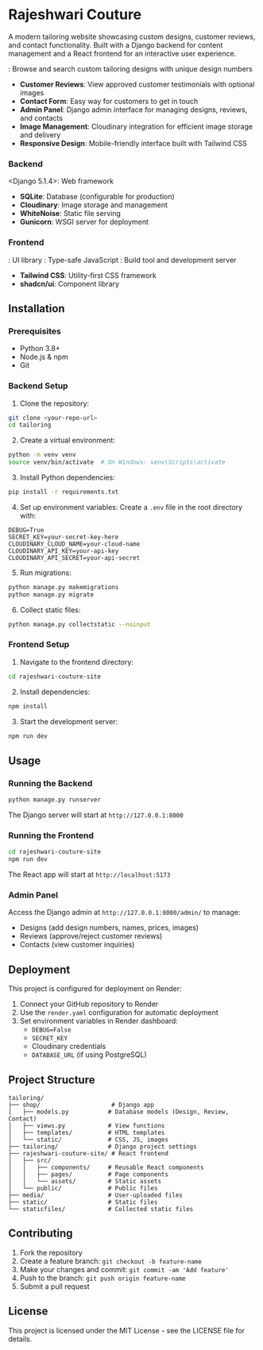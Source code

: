 # Rajeshwari Couture

A modern tailoring website showcasing custom designs, customer reviews, and contact functionality. Built with a Django backend for content management and a React frontend for an interactive user experience.

<Features>

  <Design Gallery>: Browse and search custom tailoring designs with unique design numbers
- **Customer Reviews**: View approved customer testimonials with optional images
- **Contact Form**: Easy way for customers to get in touch
- **Admin Panel**: Django admin interface for managing designs, reviews, and contacts
- **Image Management**: Cloudinary integration for efficient image storage and delivery
- **Responsive Design**: Mobile-friendly interface built with Tailwind CSS

<Tech Stack> 

### Backend
  <Django 5.1.4>: Web framework
- **SQLite**: Database (configurable for production)
- **Cloudinary**: Image storage and management
- **WhiteNoise**: Static file serving
- **Gunicorn**: WSGI server for deployment

### Frontend
  <React>: UI library
  <TypeScript>: Type-safe JavaScript
  <Vite>: Build tool and development server
- **Tailwind CSS**: Utility-first CSS framework
- **shadcn/ui**: Component library

## Installation

### Prerequisites
- Python 3.8+
- Node.js & npm
- Git

### Backend Setup

1. Clone the repository:
```bash
git clone <your-repo-url>
cd tailoring
```

2. Create a virtual environment:
```bash
python -m venv venv
source venv/bin/activate  # On Windows: venv\Scripts\activate
```

3. Install Python dependencies:
```bash
pip install -r requirements.txt
```

4. Set up environment variables:
Create a `.env` file in the root directory with:
```
DEBUG=True
SECRET_KEY=your-secret-key-here
CLOUDINARY_CLOUD_NAME=your-cloud-name
CLOUDINARY_API_KEY=your-api-key
CLOUDINARY_API_SECRET=your-api-secret
```

5. Run migrations:
```bash
python manage.py makemigrations
python manage.py migrate
```

6. Collect static files:
```bash
python manage.py collectstatic --noinput
```

### Frontend Setup

1. Navigate to the frontend directory:
```bash
cd rajeshwari-couture-site
```

2. Install dependencies:
```bash
npm install
```

3. Start the development server:
```bash
npm run dev
```

## Usage

### Running the Backend
```bash
python manage.py runserver
```
The Django server will start at `http://127.0.0.1:8000`

### Running the Frontend
```bash
cd rajeshwari-couture-site
npm run dev
```
The React app will start at `http://localhost:5173`

### Admin Panel
Access the Django admin at `http://127.0.0.1:8000/admin/` to manage:
- Designs (add design numbers, names, prices, images)
- Reviews (approve/reject customer reviews)
- Contacts (view customer inquiries)

## Deployment

This project is configured for deployment on Render:

1. Connect your GitHub repository to Render
2. Use the `render.yaml` configuration for automatic deployment
3. Set environment variables in Render dashboard:
   - `DEBUG=False`
   - `SECRET_KEY`
   - Cloudinary credentials
   - `DATABASE_URL` (if using PostgreSQL)

## Project Structure

```
tailoring/
├── shop/                    # Django app
│   ├── models.py           # Database models (Design, Review, Contact)
│   ├── views.py            # View functions
│   ├── templates/          # HTML templates
│   └── static/             # CSS, JS, images
├── tailoring/              # Django project settings
├── rajeshwari-couture-site/ # React frontend
│   ├── src/
│   │   ├── components/     # Reusable React components
│   │   ├── pages/          # Page components
│   │   └── assets/         # Static assets
│   └── public/             # Public files
├── media/                  # User-uploaded files
├── static/                 # Static files
└── staticfiles/            # Collected static files
```

## Contributing

1. Fork the repository
2. Create a feature branch: `git checkout -b feature-name`
3. Make your changes and commit: `git commit -am 'Add feature'`
4. Push to the branch: `git push origin feature-name`
5. Submit a pull request

## License

This project is licensed under the MIT License - see the LICENSE file for details.
